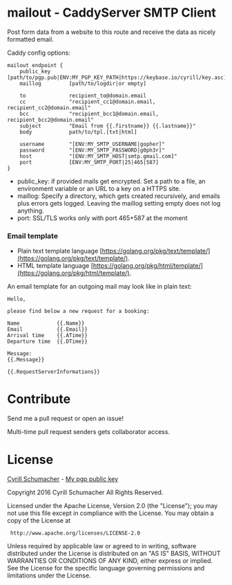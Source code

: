 # mailout - CaddyServer SMTP Client

Post form data from a website to this route and receive the data as nicely formatted email.
  
Caddy config options:

```
mailout endpoint {
	public_key      [path/to/pgp.pub|ENV:MY_PGP_KEY_PATH|https://keybase.io/cyrill/key.asc]
	maillog         [path/to/logdir|or empty]
		
	to              recipient_to@domain.email       
	cc              "recipient_cc1@domain.email, recipient_cc2@domain.email"        
	bcc             "recipient_bcc1@domain.email, recipient_bcc2@domain.email"
    subject         "Email from {{.firstname}} {{.lastname}}"
	body            path/to/tpl.[txt|html]
	
	username        "[ENV:MY_SMTP_USERNAME|gopher]"
	password        "[ENV:MY_SMTP_PASSWORD|g0ph3r]"
	host            "[ENV:MY_SMTP_HOST|smtp.gmail.com]"
	port            [ENV:MY_SMTP_PORT|25|465|587]
}
```

- public_key: if provided mails get encrypted. Set a path to a file, an environment variable or an URL to a
key on a HTTPS site.
- maillog: Specify a directory, which gets created recursively, and emails plus errors gets logged. Leaving
the maillog setting empty does not log anything.
- port: SSL/TLS works only with port 465+587 at the moment 

### Email template

- Plain text template language [https://golang.org/pkg/text/template/](https://golang.org/pkg/text/template/).
- HTML template language [https://golang.org/pkg/html/template/](https://golang.org/pkg/html/template/).

An email template for an outgoing mail may look like in plain text:

```
Hello,

please find below a new request for a booking:

Name            {{.Name}}
Email           {{.Email}}
Arrival time    {{.ATime}}
Departure time  {{.DTime}}

Message:
{{.Message}}

{{.RequestServerInformations}}
```

# Contribute

Send me a pull request or open an issue!

Multi-time pull request senders gets collaborator access.

# License

[Cyrill Schumacher](https://github.com/SchumacherFM) - [My pgp public key](https://www.schumacher.fm/cyrill.asc)

Copyright 2016 Cyrill Schumacher All Rights Reserved.

Licensed under the Apache License, Version 2.0 (the "License");
you may not use this file except in compliance with the License.
You may obtain a copy of the License at

     http://www.apache.org/licenses/LICENSE-2.0

Unless required by applicable law or agreed to in writing, software
distributed under the License is distributed on an "AS IS" BASIS,
WITHOUT WARRANTIES OR CONDITIONS OF ANY KIND, either express or implied.
See the License for the specific language governing permissions and
limitations under the License.
